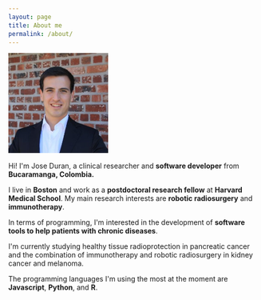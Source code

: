 ```yaml
---
layout: page
title: About me
permalink: /about/
---
```


<img src="/assets/jose.jpg" alt="Drawing" style="width: 200px;"/>

Hi! I'm Jose Duran, a clinical researcher and **software developer** from **Bucaramanga, Colombia.**

I live in **Boston** and work as a **postdoctoral research fellow** at **Harvard Medical School**. My main research interests are **robotic radiosurgery** and **immunotherapy**.

In terms of programming, I'm interested in the development of **software tools to help patients with chronic diseases**. 

I'm currently studying healthy tissue radioprotection in pancreatic cancer and the combination of immunotherapy and robotic radiosurgery in kidney cancer and melanoma.

The programming languages I'm using the most at the moment are **Javascript**, **Python**, and **R**.

<!-- <iframe src="https://www.google.com/maps/d/embed?mid=1NFL1bq4m6VRavNoUhXLu7T5oQ3s09SyS" width="640" height="480"></iframe> -->